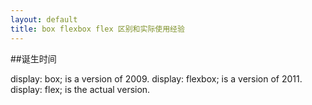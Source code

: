 ```yaml
---
layout: default
title: box flexbox flex 区别和实际使用经验
---
```


##诞生时间

display: box; is a version of 2009.
display: flexbox; is a version of 2011.
display: flex; is the actual version.

##
